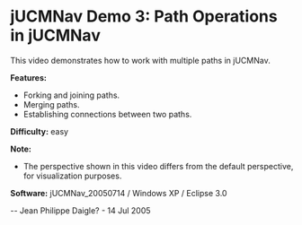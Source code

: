 # jUCMNav Demo 3: Path Operations in jUCMNav

This video demonstrates how to work with multiple paths in jUCMNav.

**Features:**

  -  Forking and joining paths.
  -  Merging paths.
  -  Establishing connections between two paths. 

**Difficulty:** easy

**Note:**

  -  The perspective shown in this video differs from the default perspective, for visualization purposes. 

**Software:** jUCMNav_20050714 / Windows XP / Eclipse 3.0

-- Jean Philippe Daigle? - 14 Jul 2005 
